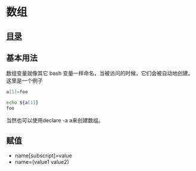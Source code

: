 # 数组
## [目录](./summary.md)
## 基本用法

数组变量就像其它 bash 变量一样命名，当被访问的时候，它们会被自动地创建。这里是一个例子

```BASH
a[1]=foo

echo ${a[1]}
foo
```
当然也可以使用declare -a a来创建数组。

## 赋值

- name[subscript]=value
- name=(value1 value2)
